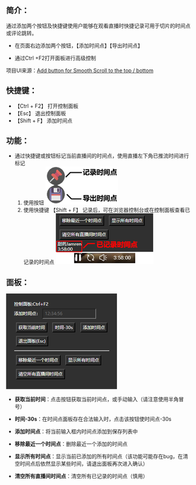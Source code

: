## 简介：

通过添加两个按钮及快捷键使用户能够在观看直播时快捷记录可用于切片的时间点或评论跳转。

- 在页面右边添加两个按钮，【添加时间点】【导出时间点】

- 通过Ctrl +F2打开面板进行高级控制

项目UI来源：[Add button for Smooth Scroll to the top / bottom](https://greasyfork.org/zh-CN/scripts/8719-add-button-for-smooth-scroll-to-the-top-bottom)

## 快捷键：
- 【Ctrl + F2】 打开控制面板
- 【Esc】 退出控制面板
- 【Shift + F】 添加时间点

## 功能：

- 通过快捷键或按钮标记当前直播间的时间点，使用直播左下角已推流时间进行标记
	1. 使用按钮
	    ![btn](./pics/btn.png)
	2. 使用快捷键 【Shift + F】
  记录后，可在浏览器控制台或在控制面板查看已记录的时间点
  ![time](./pics/time.png)
  

## 面板：

![panel](./pics/panel.png)

- **获取当前时间**：点击按钮获取当前时间点，或手动输入（请注意使用半角冒号）

- **时间-30s**：在时间点面板存在合法输入时，点击该按钮使时间点-30s
- **添加时间点**：将当前输入框内时间点添加到保存列表中
- **移除最近一个时间点**：删除最近一个添加的时间点
- **显示所有时间点**：显示当前已添加的所有时间点（该功能可能存在bug，在清空时间点后依然显示某些时间，请退出面板再次进入确认）
- **清空所有直播间时间点**：清空所有已记录的时间点（慎用）